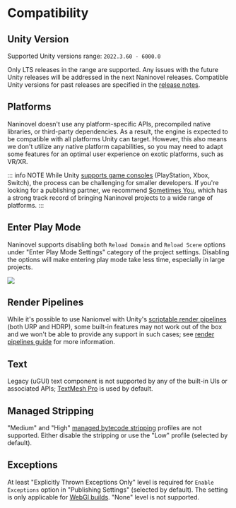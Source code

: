 # Compatibility

## Unity Version

Supported Unity versions range: `2022.3.60 - 6000.0`

Only LTS releases in the range are supported. Any issues with the future Unity releases will be addressed in the next Naninovel releases. Compatible Unity versions for past releases are specified in the [release notes](https://pre.naninovel.com/releases).

## Platforms

Naninovel doesn't use any platform-specific APIs, precompiled native libraries, or third-party dependencies. As a result, the engine is expected to be compatible with all platforms Unity can target. However, this also means we don't utilize any native platform capabilities, so you may need to adapt some features for an optimal user experience on exotic platforms, such as VR/XR.

::: info NOTE
While Unity [supports game consoles](https://unity.com/how-to/develop-console-video-games-unity) (PlayStation, Xbox, Switch), the process can be challenging for smaller developers. If you're looking for a publishing partner, we recommend [Sometimes You](https://porting.games), which has a strong track record of bringing Naninovel projects to a wide range of platforms.
:::

## Enter Play Mode

Naninovel supports disabling both `Reload Domain` and `Reload Scene` options under "Enter Play Mode Settings" category of the project settings. Disabling the options will make entering play mode take less time, especially in large projects.

![](https://i.gyazo.com/dd0a3037a0bca8b73608ecc7b71c3982.png)

## Render Pipelines

While it's possible to use Nanionvel with Unity's [scriptable render pipelines](https://docs.unity3d.com/Manual/render-pipelines.html) (both URP and HDRP), some built-in features may not work out of the box and we won't be able to provide any support in such cases; see [render pipelines guide](/guide/render-pipelines) for more information.

## Text

Legacy (uGUI) text component is not supported by any of the built-in UIs or associated APIs; [TextMesh Pro](https://docs.unity3d.com/Manual/com.unity.textmeshpro.html) is used by default.

## Managed Stripping

"Medium" and "High" [managed bytecode stripping](https://docs.unity3d.com/Manual/ManagedCodeStripping.html) profiles are not supported. Either disable the stripping or use the "Low" profile (selected by default).

## Exceptions

At least "Explicitly Thrown Exceptions Only" level is required for `Enable Exceptions` option in "Publishing Settings" (selected by default). The setting is only applicable for [WebGl builds](https://docs.unity3d.com/Manual/webgl-building). "None" level is not supported.

